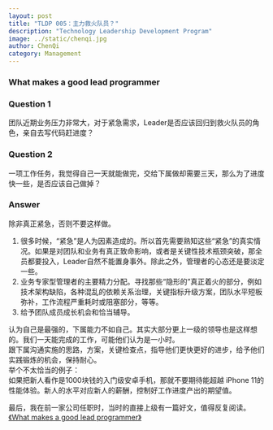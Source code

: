 ```yaml
---
layout: post
title: "TLDP 005：主力救火队员？"
description: "Technology Leadership Development Program"
image: ../static/chenqi.jpg
author: ChenQi
category: Management
---
```


### What makes a good lead programmer

### Question 1

团队近期业务压力非常大，对于紧急需求，Leader是否应该回归到救火队员的角色，亲自去写代码赶进度？

### Question 2

一项工作任务，我觉得自己一天就能做完，交给下属做却需要三天，那么为了进度快一些，是否应该自己做掉？

### Answer

除非真正紧急，否则不要这样做。  

1. 很多时候，“紧急”是人为因素造成的。所以首先需要熟知这些“紧急”的真实情况。如果是对团队和业务有真正致命影响，或者是关键性技术瓶颈突破，那全员都要投入，Leader自然不能置身事外。除此之外，管理者的心态还是要淡定一些。
2. 业务专家型管理者的主要精力分配。寻找那些“隐形的”真正着火的部分，例如技术架构缺陷，各种混乱的依赖关系治理，关键指标升级方案，团队水平短板弥补，工作流程严重耗时或阻塞部分，等等。
3. 给予团队成员成长机会和恰当辅导。  

认为自己是最强的，下属能力不如自己。其实大部分更上一级的领导也是这样想的。我们一天能完成的工作，可能他们认为是一小时。  
跟下属沟通实施的思路，方案，关键检查点，指导他们更快更好的进步，给予他们实践锻炼的机会，保持耐心。  
举个不太恰当的例子：  
如果把新人看作是1000块钱的入门级安卓手机，那就不要期待能超越 iPhone 11的性能体验。新人的水平对应新人的薪酬，控制好工作进度产出的期望值。

最后，我在前一家公司任职时，当时的直接上级有一篇好文，值得反复阅读。  
[《What makes a good lead programmer》](https://zhuanlan.zhihu.com/p/20232566)
